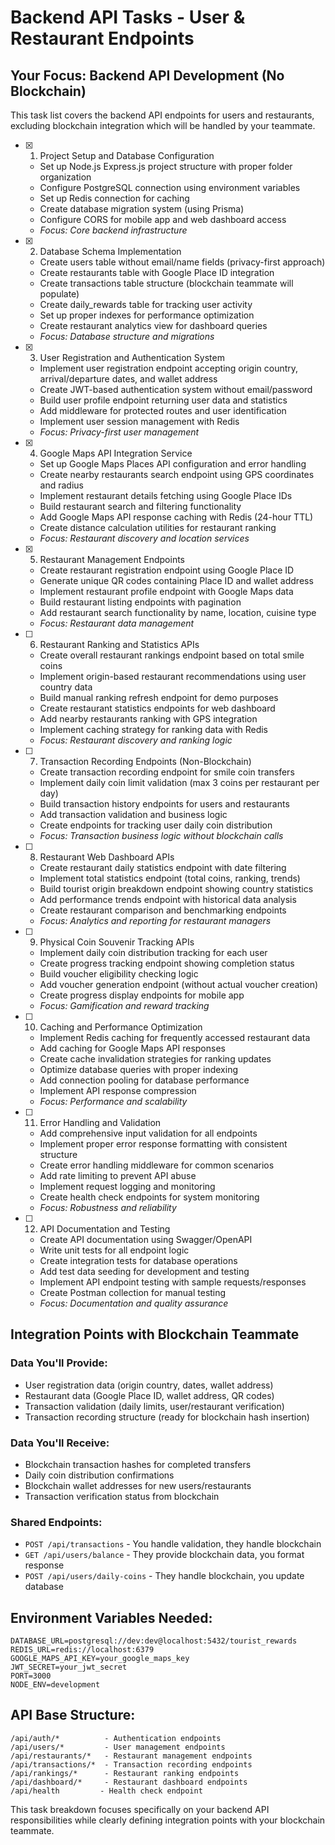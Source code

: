 # Backend API Tasks - User & Restaurant Endpoints

## Your Focus: Backend API Development (No Blockchain)

This task list covers the backend API endpoints for users and restaurants, excluding blockchain integration which will be handled by your teammate.

- [x] 1. Project Setup and Database Configuration

  - Set up Node.js Express.js project structure with proper folder organization
  - Configure PostgreSQL connection using environment variables
  - Set up Redis connection for caching
  - Create database migration system (using Prisma)
  - Configure CORS for mobile app and web dashboard access
  - _Focus: Core backend infrastructure_

- [x] 2. Database Schema Implementation

  - Create users table without email/name fields (privacy-first approach)
  - Create restaurants table with Google Place ID integration
  - Create transactions table structure (blockchain teammate will populate)
  - Create daily_rewards table for tracking user activity
  - Set up proper indexes for performance optimization
  - Create restaurant analytics view for dashboard queries
  - _Focus: Database structure and migrations_

- [x] 3. User Registration and Authentication System

  - Implement user registration endpoint accepting origin country, arrival/departure dates, and wallet address
  - Create JWT-based authentication system without email/password
  - Build user profile endpoint returning user data and statistics
  - Add middleware for protected routes and user identification
  - Implement user session management with Redis
  - _Focus: Privacy-first user management_

- [x] 4. Google Maps API Integration Service

  - Set up Google Maps Places API configuration and error handling
  - Create nearby restaurants search endpoint using GPS coordinates and radius
  - Implement restaurant details fetching using Google Place IDs
  - Build restaurant search and filtering functionality
  - Add Google Maps API response caching with Redis (24-hour TTL)
  - Create distance calculation utilities for restaurant ranking
  - _Focus: Restaurant discovery and location services_

- [x] 5. Restaurant Management Endpoints

  - Create restaurant registration endpoint using Google Place ID
  - Generate unique QR codes containing Place ID and wallet address
  - Implement restaurant profile endpoint with Google Maps data
  - Build restaurant listing endpoints with pagination
  - Add restaurant search functionality by name, location, cuisine type
  - _Focus: Restaurant data management_

- [ ] 6. Restaurant Ranking and Statistics APIs

  - Create overall restaurant rankings endpoint based on total smile coins
  - Implement origin-based restaurant recommendations using user country data
  - Build manual ranking refresh endpoint for demo purposes
  - Create restaurant statistics endpoints for web dashboard
  - Add nearby restaurants ranking with GPS integration
  - Implement caching strategy for ranking data with Redis
  - _Focus: Restaurant discovery and ranking logic_

- [ ] 7. Transaction Recording Endpoints (Non-Blockchain)

  - Create transaction recording endpoint for smile coin transfers
  - Implement daily coin limit validation (max 3 coins per restaurant per day)
  - Build transaction history endpoints for users and restaurants
  - Add transaction validation and business logic
  - Create endpoints for tracking user daily coin distribution
  - _Focus: Transaction business logic without blockchain calls_

- [ ] 8. Restaurant Web Dashboard APIs

  - Create restaurant daily statistics endpoint with date filtering
  - Implement total statistics endpoint (total coins, ranking, trends)
  - Build tourist origin breakdown endpoint showing country statistics
  - Add performance trends endpoint with historical data analysis
  - Create restaurant comparison and benchmarking endpoints
  - _Focus: Analytics and reporting for restaurant managers_

- [ ] 9. Physical Coin Souvenir Tracking APIs

  - Implement daily coin distribution tracking for each user
  - Create progress tracking endpoint showing completion status
  - Build voucher eligibility checking logic
  - Add voucher generation endpoint (without actual voucher creation)
  - Create progress display endpoints for mobile app
  - _Focus: Gamification and reward tracking_

- [ ] 10. Caching and Performance Optimization

  - Implement Redis caching for frequently accessed restaurant data
  - Add caching for Google Maps API responses
  - Create cache invalidation strategies for ranking updates
  - Optimize database queries with proper indexing
  - Add connection pooling for database performance
  - Implement API response compression
  - _Focus: Performance and scalability_

- [ ] 11. Error Handling and Validation

  - Add comprehensive input validation for all endpoints
  - Implement proper error response formatting with consistent structure
  - Create error handling middleware for common scenarios
  - Add rate limiting to prevent API abuse
  - Implement request logging and monitoring
  - Create health check endpoints for system monitoring
  - _Focus: Robustness and reliability_

- [ ] 12. API Documentation and Testing
  - Create API documentation using Swagger/OpenAPI
  - Write unit tests for all endpoint logic
  - Create integration tests for database operations
  - Add test data seeding for development and testing
  - Implement API endpoint testing with sample requests/responses
  - Create Postman collection for manual testing
  - _Focus: Documentation and quality assurance_

## Integration Points with Blockchain Teammate

### Data You'll Provide:

- User registration data (origin country, dates, wallet address)
- Restaurant data (Google Place ID, wallet address, QR codes)
- Transaction validation (daily limits, user/restaurant verification)
- Transaction recording structure (ready for blockchain hash insertion)

### Data You'll Receive:

- Blockchain transaction hashes for completed transfers
- Daily coin distribution confirmations
- Blockchain wallet addresses for new users/restaurants
- Transaction verification status from blockchain

### Shared Endpoints:

- `POST /api/transactions` - You handle validation, they handle blockchain
- `GET /api/users/balance` - They provide blockchain data, you format response
- `POST /api/users/daily-coins` - They handle blockchain, you update database

## Environment Variables Needed:

```env
DATABASE_URL=postgresql://dev:dev@localhost:5432/tourist_rewards
REDIS_URL=redis://localhost:6379
GOOGLE_MAPS_API_KEY=your_google_maps_key
JWT_SECRET=your_jwt_secret
PORT=3000
NODE_ENV=development
```

## API Base Structure:

```
/api/auth/*          - Authentication endpoints
/api/users/*         - User management endpoints
/api/restaurants/*   - Restaurant management endpoints
/api/transactions/*  - Transaction recording endpoints
/api/rankings/*      - Restaurant ranking endpoints
/api/dashboard/*     - Restaurant dashboard endpoints
/api/health         - Health check endpoint
```

This task breakdown focuses specifically on your backend API responsibilities while clearly defining integration points with your blockchain teammate.
